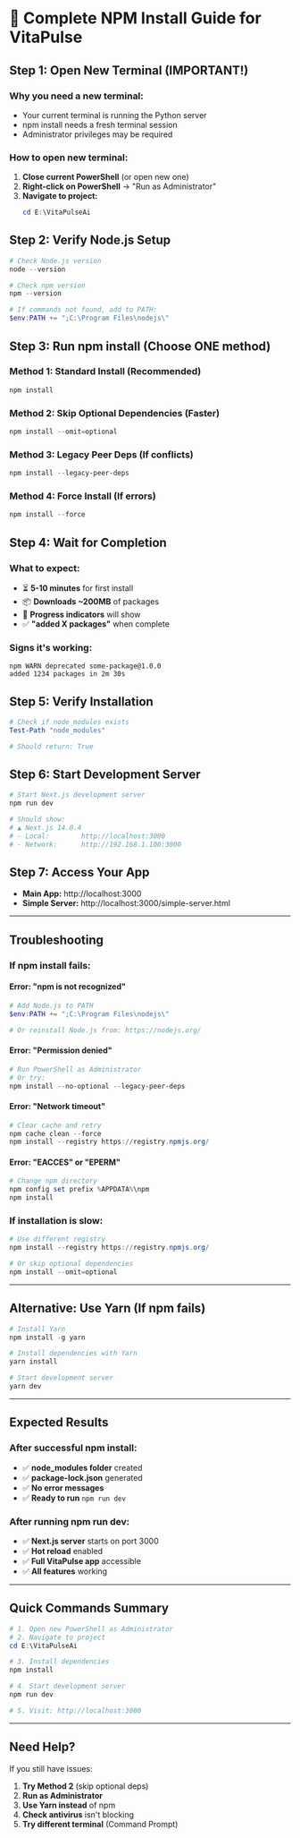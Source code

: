 # 🚀 **Complete NPM Install Guide for VitaPulse**

## **Step 1: Open New Terminal (IMPORTANT!)**

### **Why you need a new terminal:**
- Your current terminal is running the Python server
- npm install needs a fresh terminal session
- Administrator privileges may be required

### **How to open new terminal:**
1. **Close current PowerShell** (or open new one)
2. **Right-click on PowerShell** → "Run as Administrator"
3. **Navigate to project:**
   ```powershell
   cd E:\VitaPulseAi
   ```

## **Step 2: Verify Node.js Setup**

```powershell
# Check Node.js version
node --version

# Check npm version  
npm --version

# If commands not found, add to PATH:
$env:PATH += ";C:\Program Files\nodejs\"
```

## **Step 3: Run npm install (Choose ONE method)**

### **Method 1: Standard Install (Recommended)**
```powershell
npm install
```

### **Method 2: Skip Optional Dependencies (Faster)**
```powershell
npm install --omit=optional
```

### **Method 3: Legacy Peer Deps (If conflicts)**
```powershell
npm install --legacy-peer-deps
```

### **Method 4: Force Install (If errors)**
```powershell
npm install --force
```

## **Step 4: Wait for Completion**

### **What to expect:**
- ⏳ **5-10 minutes** for first install
- 📦 **Downloads ~200MB** of packages
- 🔄 **Progress indicators** will show
- ✅ **"added X packages"** when complete

### **Signs it's working:**
```
npm WARN deprecated some-package@1.0.0
added 1234 packages in 2m 30s
```

## **Step 5: Verify Installation**

```powershell
# Check if node_modules exists
Test-Path "node_modules"

# Should return: True
```

## **Step 6: Start Development Server**

```powershell
# Start Next.js development server
npm run dev

# Should show:
# ▲ Next.js 14.0.4
# - Local:        http://localhost:3000
# - Network:      http://192.168.1.100:3000
```

## **Step 7: Access Your App**

- **Main App:** http://localhost:3000
- **Simple Server:** http://localhost:3000/simple-server.html

---

## **Troubleshooting**

### **If npm install fails:**

#### **Error: "npm is not recognized"**
```powershell
# Add Node.js to PATH
$env:PATH += ";C:\Program Files\nodejs\"

# Or reinstall Node.js from: https://nodejs.org/
```

#### **Error: "Permission denied"**
```powershell
# Run PowerShell as Administrator
# Or try:
npm install --no-optional --legacy-peer-deps
```

#### **Error: "Network timeout"**
```powershell
# Clear cache and retry
npm cache clean --force
npm install --registry https://registry.npmjs.org/
```

#### **Error: "EACCES" or "EPERM"**
```powershell
# Change npm directory
npm config set prefix %APPDATA%\npm
npm install
```

### **If installation is slow:**
```powershell
# Use different registry
npm install --registry https://registry.npmjs.org/

# Or skip optional dependencies
npm install --omit=optional
```

---

## **Alternative: Use Yarn (If npm fails)**

```powershell
# Install Yarn
npm install -g yarn

# Install dependencies with Yarn
yarn install

# Start development server
yarn dev
```

---

## **Expected Results**

### **After successful npm install:**
- ✅ **node_modules folder** created
- ✅ **package-lock.json** generated
- ✅ **No error messages**
- ✅ **Ready to run** `npm run dev`

### **After running npm run dev:**
- ✅ **Next.js server** starts on port 3000
- ✅ **Hot reload** enabled
- ✅ **Full VitaPulse app** accessible
- ✅ **All features** working

---

## **Quick Commands Summary**

```powershell
# 1. Open new PowerShell as Administrator
# 2. Navigate to project
cd E:\VitaPulseAi

# 3. Install dependencies
npm install

# 4. Start development server
npm run dev

# 5. Visit: http://localhost:3000
```

---

## **Need Help?**

If you still have issues:
1. **Try Method 2** (skip optional deps)
2. **Run as Administrator**
3. **Use Yarn instead** of npm
4. **Check antivirus** isn't blocking
5. **Try different terminal** (Command Prompt)
